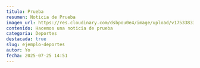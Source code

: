 ```yaml
---
titulo: Prueba
resumen: Noticia de Prueba
imagen_url: https://res.cloudinary.com/dsbpou0e4/image/upload/v1753383321/main-sample.png
contenido: Hacemos una noticia de prueba
categoria: Deportes
destacada: true
slug: ejemplo-deportes
autor: Yo
fecha: 2025-07-25 14:51
---
```


